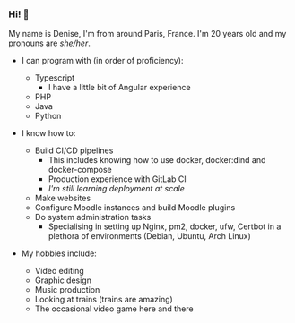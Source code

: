 ### Hi! 👋

My name is Denise, I'm from around Paris, France.
I'm 20 years old and my pronouns are *she/her*.

- I can program with (in order of proficiency):
  - Typescript
    - I have a little bit of Angular experience
  - PHP
  - Java
  - Python
- I know how to:
  - Build CI/CD pipelines
    - This includes knowing how to use docker, docker:dind and docker-compose
    - Production experience with GitLab CI
    - *I'm still learning deployment at scale*
  - Make websites
  - Configure Moodle instances and build Moodle plugins
  - Do system administration tasks
    - Specialising in setting up Nginx, pm2, docker, ufw, Certbot in a plethora of environments (Debian, Ubuntu, Arch Linux)

- My hobbies include:
  - Video editing
  - Graphic design
  - Music production
  - Looking at trains (trains are amazing)
  - The occasional video game here and there
  

<!--
**denisebitca/denisebitca** is a ✨ _special_ ✨ repository because its `README.md` (this file) appears on your GitHub profile.

Here are some ideas to get you started:

- 🔭 I’m currently working on ...
- 🌱 I’m currently learning ...
- 👯 I’m looking to collaborate on ...
- 🤔 I’m looking for help with ...
- 💬 Ask me about ...
- 📫 How to reach me: ...
- 😄 Pronouns: ...
- ⚡ Fun fact: ...
-->
